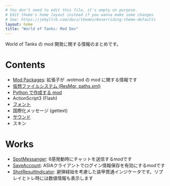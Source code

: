 ```yaml
---
# You don't need to edit this file, it's empty on purpose.
# Edit theme's home layout instead if you wanna make some changes
# See: https://jekyllrb.com/docs/themes/#overriding-theme-defaults
layout: home
title: "World of Tanks: Mod Dev"
---
```

World of Tanks の mod 開発に関する情報のまとめです。

# Contents
+ [Mod Packages](mod_packages/):
拡張子が .wotmod の mod に関する情報です
+ [仮想ファイルシステム (ResMgr, paths.xml)](docs/vfs.html)
+ [Python で作成する mod](docs/mod_python.html)
+ ActionScript3 (Flash)
+ [フォント](docs/wot_fonts.html)
+ 国際化メッセージ (gettext)
+ [サウンド](docs/sound.html)
+ スキン

# Works
+ [SpotMessanger](https://github.com/chirimenmonster/wotmods-spotmessanger):
6感発動時にチャットを送信するmodです
+ [SaveAccount](https://github.com/chirimenmonster/wotmods-saveaccount):
ASIAクライアントでログイン情報保存を有効にするmodです
+ [ShotResultIndicator](https://github.com/chirimenmonster/wotmods-shotresultindicator):
避弾経始を考慮した装甲貫通インジケータです。リプレイとトレ時には数値情報も表示します
